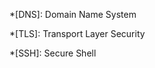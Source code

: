 <!-- Default abbreviations used across the docs -->

*[DNS]: Domain Name System

*[TLS]: Transport Layer Security

*[SSH]: Secure Shell
